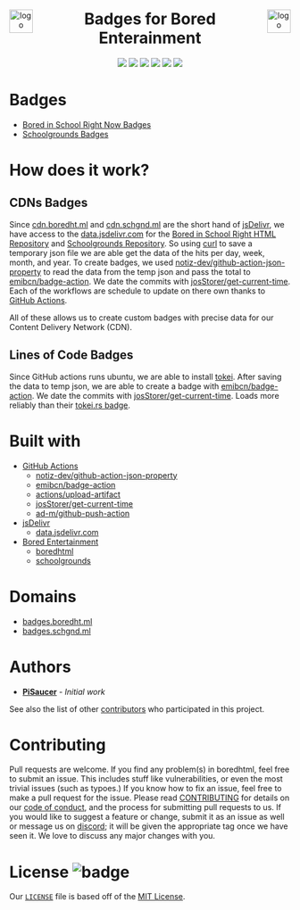 <div align="center" style="display: block; margin-left: auto; margin-right: auto;">  
    
  <a href="https://boredht.ml/"><img align="left" src="https://cdn.boredht.ml/images/logo.png" alt="logo" height="42" width="42"></a>
  <a href="https://schgnd.ml/"><img align="right" src="https://cdn.schgnd.ml/images/logo.png" alt="logo" height="42" width="42"></a>
  <h1>Badges for Bored Enterainment</h1>
    
  <a href="https://discord.com/invite/7qTNdXd"><img src="https://img.shields.io/badge/Discord-7qTNdXd?logo=discord&logoColor=white&color=5865F2"></a>
  <a href="https://github.com/Bored-Entertainment/badges/actions/workflows/pages/pages-build-deployment"><img src="https://github.com/Bored-Entertainment/badges/actions/workflows/pages/pages-build-deployment/badge.svg"></a>
  <a href="https://github.com/Bored-Entertainment/badges/commits/main"><img src="https://img.shields.io/github/last-commit/Bored-Entertainment/badges"></a>
  <a href="https://github.com/Bored-Entertainment/badges/commits/main"><img src="https://badgen.net/github/commits/pisaucer/boredhtml/"></a>
  <a href="LICENSE"><img src="https://badgen.net/github/license/Bored-Entertainment/badges"></a>
  <img src="https://img.shields.io/github/repo-size/Bored-Entertainment/badges?color=green">  
      
</div>

# Badges
- [Bored in School Right Now Badges](bored/)
- [Schoolgrounds Badges](school/)

# How does it work?

## CDNs Badges

Since [cdn.boredht.ml](https://cdn.boredht.ml/) and [cdn.schgnd.ml](https://cdn.schgnd.ml/) are the short hand of [jsDelivr](https://www.jsdelivr.com/), we have access to the [data.jsdelivr.com](https://github.com/jsdelivr/data.jsdelivr.com) for the [Bored in School Right HTML Repository](https://www.github.com/pisaucer/boredhtml) and [Schoolgrounds Repository](https://github.com/Bored-Entertainment/Schoolgrounds). So using [curl](https://curl.se/) to save a temporary json file we are able get the data of the hits per day, week, month, and year. To create badges, we used [notiz-dev/github-action-json-property](https://github.com/marketplace/actions/get-json-property) to read the data from the temp json and pass the total to [emibcn/badge-action](https://github.com/marketplace/actions/badge-action). We date the commits with [josStorer/get-current-time](https://github.com/marketplace/actions/get-current-time). Each of the workflows are schedule to update on there own thanks to [GitHub Actions](https://github.com/features/actions). 

All of these allows us to create custom badges with precise data for our Content Delivery Network (CDN).

## Lines of Code Badges

Since GitHub actions runs ubuntu, we are able to install [tokei](https://github.com/XAMPPRocky/tokei). After saving the data to temp json, we are able to create a badge with [emibcn/badge-action](https://github.com/marketplace/actions/badge-action). We date the commits with [josStorer/get-current-time](https://github.com/marketplace/actions/get-current-time). Loads more reliably than their [tokei.rs badge](https://tokei.rs/b1/github/PiSaucer/boredhtml).

# Built with
- [GitHub Actions](https://github.com/features/actions)
    - [notiz-dev/github-action-json-property](https://github.com/marketplace/actions/get-json-property)
    - [emibcn/badge-action](https://github.com/marketplace/actions/badge-action)
    - [actions/upload-artifact](https://github.com/marketplace/actions/upload-a-build-artifact)
    - [josStorer/get-current-time](https://github.com/marketplace/actions/get-current-time)
    - [ad-m/github-push-action](https://github.com/marketplace/actions/github-push)
- [jsDelivr](https://www.jsdelivr.com/)
    - [data.jsdelivr.com](https://github.com/jsdelivr/data.jsdelivr.com)
- [Bored Entertainment](https://github.com/Bored-Entertainment)
    - [boredhtml](https://www.github.com/pisaucer/boredhtml)
    - [schoolgrounds](https://github.com/Bored-Entertainment/schoolgrounds)

# Domains
- [badges.boredht.ml](https://badges.boredht.ml/)
- [badges.schgnd.ml](https://badges.schgnd.ml/)

# Authors

- **[PiSaucer](https://github.com/PiSaucer)** - *Initial work*

See also the list of other [contributors](https://github.com/Bored-Entertainment/cdn-badge/contributors) who participated in this project.

# Contributing

Pull requests are welcome. If you find any problem(s) in boredhtml, feel free to submit an issue. This includes stuff like vulnerabilities, or even the most trivial issues (such as typoes.) If you know how to fix an issue, feel free to make a pull request for the issue. Please read [CONTRIBUTING](CONTRIBUTING.md) for details on our [code of conduct](CODE_OF_CONDUCT.md), and the process for submitting pull requests to us. If you would like to suggest a feature or change, submit it as an issue as well or message us on [discord](https://discord.com/invite/7qTNdXd); it will be given the appropriate tag once we have seen it. We love to discuss any major changes with you.

# License ![badge](https://badgen.net/github/license/Bored-Entertainment/badges)

Our [`LICENSE`](LICENSE) file is based off of the [MIT License](https://choosealicense.com/licenses/mit/).

